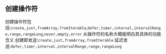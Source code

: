 ## 创建操作符
创建操作符包括:`create,just,fromArray,fromIterable`,`defer,timer,interval,intervalRange,range,rangeLong`,`never,empty,error`
从操作符的名称大概能明白其具体的功能含义
创建即发送:`create,just,fromArray,fromIterable`
延迟发送:`defer,timer,interval,intervalRange,range,rangeLong`
